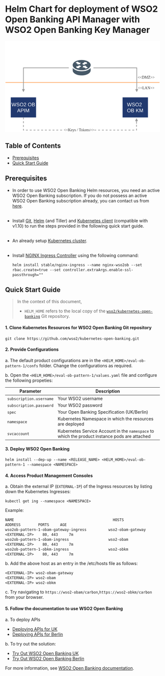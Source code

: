 # Helm Chart for deployment of WSO2 Open Banking API Manager with WSO2 Open Banking Key Manager

![WSO2 Open Banking Deployment Pattern 1](images/pattern1.png)

## Table of Contents

* [Prerequisites](#prerequisites)
* [Quick Start Guide](#quick-start-guide)

## Prerequisites

* In order to use WSO2 Open Banking Helm resources, you need an active WSO2 Open Banking subscription. If you do not possess an active WSO2 Open Banking subscription already, you can contact us from [here](https://wso2.com/solutions/financial/open-banking/).<br><br>
 
* Install [Git](https://git-scm.com/book/en/v2/Getting-Started-Installing-Git), [Helm](https://github.com/kubernetes/helm/blob/master/docs/install.md)
(and Tiller) and [Kubernetes client](https://kubernetes.io/docs/tasks/tools/install-kubectl/) (compatible with v1.10) to run the 
steps provided in the following quick start guide.<br><br>

* An already setup [Kubernetes cluster](https://kubernetes.io/docs/setup).<br><br>

* Install [NGINX Ingress Controller](https://kubernetes.github.io/ingress-nginx/deploy/) using the following command:
  ```
  helm install stable/nginx-ingress --name nginx-wso2ob --set rbac.create=true --set controller.extraArgs.enable-ssl-passthrough=""
  ```

## Quick Start Guide    

>In the context of this document, <br>
>* `HELM_HOME` refers to the local copy of the [`wso2/kubernetes-open-banking`](https://github.com/wso2/kubernetes-open-banking/)
Git repository. <br>

#### 1. Clone Kubernetes Resources for WSO2 Open Banking Git repository

```
git clone https://github.com/wso2/kubernetes-open-banking.git
```

#### 2. Provide Configurations

a. The default product configurations are in the `<HELM_HOME>/eval-ob-pattern-1/confs` folder. Change the
configurations as required.

b. Open the `<HELM_HOME>/eval-ob-pattern-1/values.yaml` file and configure the following propeties: 

| Parameter                       | Description                                                                               |
|---------------------------------|-------------------------------------------------------------------------------------------|
| `subscription.username`         | Your WSO2 username                                                                        |
| `subscription.password`         | Your WSO2 password                                                                        |
| `spec`                          | Your Open Banking Specification (UK/Berlin)                                               |
| `namespace`                     | Kubernetes Namespace in which the resources are deployed                                  |
| `svcaccount`                    | Kubernetes Service Account in the `namespace` to which the product instance pods are attached |


#### 3. Deploy WSO2 Open Banking

```
helm install --dep-up --name <RELEASE_NAME> <HELM_HOME>/eval-ob-pattern-1 --namespace <NAMESPACE>
```

#### 4. Access Product Management Consoles

a. Obtain the external IP (`EXTERNAL-IP`) of the Ingress resources by listing down the Kubernetes Ingresses:

  ```
  kubectl get ing --namespace <NAMESPACE>
  ```

Example:

```
NAME                                             HOSTS                        ADDRESS        PORTS     AGE
wso2ob-pattern-1-obam-gateway-ingress          wso2-obam-gateway           <EXTERNAL-IP>    80, 443     7m
wso2ob-pattern-1-obam-ingress                  wso2-obam                   <EXTERNAL-IP>    80, 443     7m
wso2ob-pattern-1-obkm-ingress                  wso2-obkm                   <EXTERNAL-IP>    80, 443     7m
```

b. Add the above host as an entry in the /etc/hosts file as follows:

  ```
  <EXTERNAL-IP>	wso2-obam-gateway
  <EXTERNAL-IP>	wso2-obam
  <EXTERNAL-IP>	wso2-obkm
  ```

c. Try navigating to `https://wso2-obam/carbon`,`https://wso2-obkm/carbon`  from your browser.

#### 5. Follow the documentation to use WSO2 Open Banking

a. To deploy APIs
* [Deploying APIs for UK](https://docs.wso2.com/display/OB140/Deploying+APIs+for+UK)
* [Deploying APIs for Berlin](https://docs.wso2.com/display/OB140/Deploying+APIs+for+Berlin)

b. To try out the solution:
* [Try Out WSO2 Open Banking UK](https://docs.wso2.com/display/OB140/Try+Out+WSO2+Open+Banking+UK)
* [Try Out WSO2 Open Banking Berlin](https://docs.wso2.com/display/OB140/Try+Out+WSO2+Open+Banking+Berlin?src=sidebar)

For more information, see [WSO2 Open Banking documentation](https://docs.wso2.com/display/OB140).
